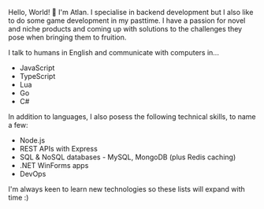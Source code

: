 Hello, World! 👋 I'm Atlan. I specialise in backend development but I also like to do some game development in my pasttime. I have a passion for novel and niche products and coming up with solutions to the challenges they pose when bringing them to fruition.

I talk to humans in English and communicate with computers in...
* JavaScript
* TypeScript
* Lua
* Go
* C#

In addition to languages, I also posess the following technical skills, to name a few:
* Node.js
* REST APIs with Express
* SQL & NoSQL databases - MySQL, MongoDB (plus Redis caching)
* .NET WinForms apps
* DevOps

I'm always keen to learn new technologies so these lists will expand with time :)
